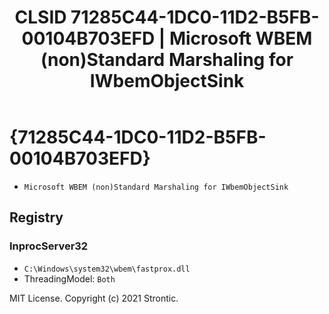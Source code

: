 ﻿---
title: "CLSID 71285C44-1DC0-11D2-B5FB-00104B703EFD | Microsoft WBEM (non)Standard Marshaling for IWbemObjectSink"
excerpt: What is COM-Object CLSID 71285C44-1DC0-11D2-B5FB-00104B703EFD?
---

# {71285C44-1DC0-11D2-B5FB-00104B703EFD}

* `Microsoft WBEM (non)Standard Marshaling for IWbemObjectSink`

## Registry


### InprocServer32

* `C:\Windows\system32\wbem\fastprox.dll`
* ThreadingModel: `Both`

MIT License. Copyright (c) 2021 Strontic.


